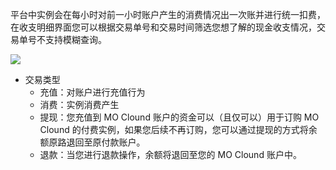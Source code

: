 平台中实例会在每小时对前一小时账户产生的消费情况出一次账并进行统一扣费，在收支明细界面您可以根据交易单号和交易时间筛选您想了解的现金收支情况，交易单号不支持模糊查询。

![](https://community-shared-data-1308875761.cos.ap-beijing.myqcloud.com/artwork/mocdocs/charing/revenue-1.png)

- 交易类型
    - 充值：对账户进行充值行为
    - 消费：实例消费产生
    - 提现：您充值到 MO Clound 账户的资金可以（且仅可以）用于订购 MO Clound 的付费实例，如果您后续不再订购，您可以通过提现的方式将余额原路退回至原付款账户。
    - 退款：当您进行退款操作，余额将退回至您的 MO Clound 账户中。
